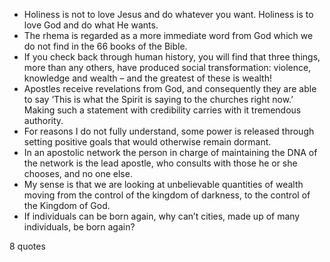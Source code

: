  - Holiness is not to love Jesus and do whatever you want. Holiness is to love God and do what He wants.
 - The rhema is regarded as a more immediate word from God which we do not find in the 66 books of the Bible.
 - If you check back through human history, you will find that three things, more than any others, have produced social transformation: violence, knowledge and wealth – and the greatest of these is wealth!
 - Apostles receive revelations from God, and consequently they are able to say ‘This is what the Spirit is saying to the churches right now.’ Making such a statement with credibility carries with it tremendous authority.
 - For reasons I do not fully understand, some power is released through setting positive goals that would otherwise remain dormant.
 - In an apostolic network the person in charge of maintaining the DNA of the network is the lead apostle, who consults with those he or she chooses, and no one else.
 - My sense is that we are looking at unbelievable quantities of wealth moving from the control of the kingdom of darkness, to the control of the Kingdom of God.
 - If individuals can be born again, why can’t cities, made up of many individuals, be born again?

8 quotes